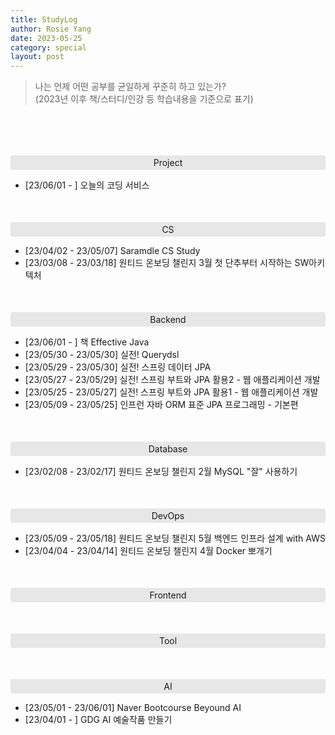 ```yaml
---
title: StudyLog
author: Rosie Yang
date: 2023-05-25
category: special
layout: post
---
```


> 나는 언제 어떤 공부를 균일하게 꾸준히 하고 있는가?  
> (2023년 이후 책/스터디/인강 등 학습내용을 기준으로 표기)

<br>

<div style="border-radius:3px; background-color:#e7e7e7; padding:3px; margin:50px 0 5px 0; text-align: center">Project</div>   

+ [23/06/01 - ] 오늘의 코딩 서비스

<div style="border-radius:3px; background-color:#e7e7e7; padding:3px; margin:50px 0 5px 0; text-align: center">CS</div>    

+ [23/04/02 - 23/05/07] Saramdle CS Study
+ [23/03/08 - 23/03/18] 원티드 온보딩 챌린지 3월 첫 단추부터 시작하는 SW아키텍처

<div style="border-radius:3px; background-color:#e7e7e7; padding:3px; margin:50px 0 5px 0; text-align: center">Backend</div>   

+ [23/06/01 - ] 책 Effective Java
+ [23/05/30 - 23/05/30] 실전! Querydsl
+ [23/05/29 - 23/05/30] 실전! 스프링 데이터 JPA
+ [23/05/27 - 23/05/29] 실전! 스프링 부트와 JPA 활용2 - 웹 애플리케이션 개발
+ [23/05/25 - 23/05/27] 실전! 스프링 부트와 JPA 활용1 - 웹 애플리케이션 개발
+ [23/05/09 - 23/05/25] 인프런 자바 ORM 표준 JPA 프로그래밍 - 기본편

<div style="border-radius:3px; background-color:#e7e7e7; padding:3px; margin:50px 0 5px 0; text-align: center">Database</div> 

+ [23/02/08 - 23/02/17] 원티드 온보딩 챌린지 2월 MySQL "잘" 사용하기 

<div style="border-radius:3px; background-color:#e7e7e7; padding:3px; margin:50px 0 5px 0; text-align: center">DevOps</div>   

+ [23/05/09 - 23/05/18] 원티드 온보딩 챌린지 5월 백엔드 인프라 설계 with AWS
+ [23/04/04 - 23/04/14] 원티드 온보딩 챌린지 4월 Docker 뽀개기

<div style="border-radius:3px; background-color:#e7e7e7; padding:3px; margin:50px 0 5px 0; text-align: center">Frontend</div>   

<div style="border-radius:3px; background-color:#e7e7e7; padding:3px; margin:50px 0 5px 0; text-align: center">Tool</div>   

<div style="border-radius:3px; background-color:#e7e7e7; padding:3px; margin:50px 0 5px 0; text-align: center">AI</div>   

+ [23/05/01 - 23/06/01] Naver Bootcourse Beyound AI
+ [23/04/01 - ] GDG AI 예술작품 만들기

<div style="padding:3px; margin:200px 0;"></div>   

